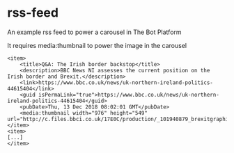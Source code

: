 # rss-feed

An example rss feed to power a carousel in The Bot Platform

It requires media:thumbnail to power the image in the carousel

```
<item>
    <title>Q&A: The Irish border backstop</title>
    <description>BBC News NI assesses the current position on the Irish border and Brexit.</description>
    <link>https://www.bbc.co.uk/news/uk-northern-ireland-politics-44615404</link>
    <guid isPermaLink="true">https://www.bbc.co.uk/news/uk-northern-ireland-politics-44615404</guid>
    <pubDate>Thu, 13 Dec 2018 08:02:01 GMT</pubDate>
    <media:thumbnail width="976" height="549" url="http://c.files.bbci.co.uk/17E0C/production/_101940879_brexitgraphic.jpg"/>
</item>
<item>
[...]
</item>
```